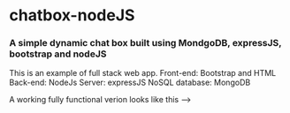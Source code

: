 # chatbox-nodeJS
### A simple dynamic chat box built using MondgoDB, expressJS, bootstrap and nodeJS

This is an example of full stack web app.
Front-end: Bootstrap and HTML
Back-end: NodeJs
Server: expressJS
NoSQL database: MongoDB

A working fully functional verion looks like this -->


